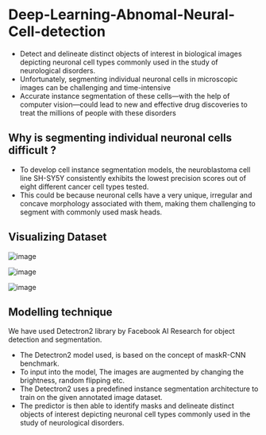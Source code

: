 # Deep-Learning-Abnomal-Neural-Cell-detection
* Detect and delineate distinct objects of interest in biological images depicting neuronal cell types commonly used in the study of neurological disorders.
* Unfortunately, segmenting individual neuronal cells in microscopic images can be challenging and time-intensive
* Accurate instance segmentation of these cells—with the help of computer vision—could lead to new and effective drug discoveries to treat the millions of people with these disorders

## Why is segmenting individual neuronal cells difficult ?
* To develop cell instance segmentation models, the neuroblastoma cell line SH-SY5Y consistently exhibits the lowest precision scores out of eight different cancer cell types tested. 
* This could be because neuronal cells have a very unique, irregular and concave morphology associated with them, making them challenging to segment with commonly used mask heads.

## Visualizing Dataset

![image](https://user-images.githubusercontent.com/78380617/152316352-a6c0cf1a-00b3-40cc-8c53-0b46c693057a.png)

![image](https://user-images.githubusercontent.com/78380617/152316504-eabd6513-8cce-4961-b68d-0f3653a4b883.png)

![image](https://user-images.githubusercontent.com/78380617/152316569-331226ba-6fa0-40bd-8416-825b037eae82.png)

## Modelling technique
We have used Detectron2 library by Facebook AI Research for object detection and segmentation.
* The Detectron2 model used, is based on the concept of maskR-CNN benchmark. 
* To input into the model, The images are augmented by changing the brightness, random flipping etc. 
* The Detectron2 uses a predefined instance segmentation architecture to train on the given annotated image dataset. 
* The predictor is then able to identify masks and delineate distinct objects of interest depicting neuronal cell types commonly used in the study of neurological disorders.


